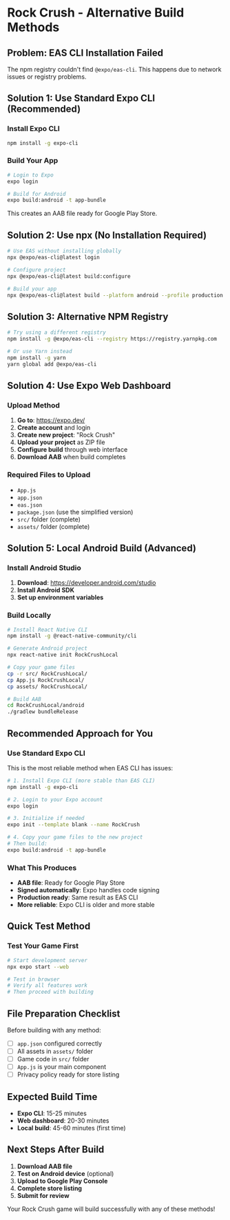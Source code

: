 # Rock Crush - Alternative Build Methods

## Problem: EAS CLI Installation Failed
The npm registry couldn't find `@expo/eas-cli`. This happens due to network issues or registry problems.

## Solution 1: Use Standard Expo CLI (Recommended)

### Install Expo CLI
```bash
npm install -g expo-cli
```

### Build Your App
```bash
# Login to Expo
expo login

# Build for Android
expo build:android -t app-bundle
```

This creates an AAB file ready for Google Play Store.

## Solution 2: Use npx (No Installation Required)

```bash
# Use EAS without installing globally
npx @expo/eas-cli@latest login

# Configure project
npx @expo/eas-cli@latest build:configure

# Build your app
npx @expo/eas-cli@latest build --platform android --profile production
```

## Solution 3: Alternative NPM Registry

```bash
# Try using a different registry
npm install -g @expo/eas-cli --registry https://registry.yarnpkg.com

# Or use Yarn instead
npm install -g yarn
yarn global add @expo/eas-cli
```

## Solution 4: Use Expo Web Dashboard

### Upload Method
1. **Go to**: https://expo.dev/
2. **Create account** and login
3. **Create new project**: "Rock Crush"
4. **Upload your project** as ZIP file
5. **Configure build** through web interface
6. **Download AAB** when build completes

### Required Files to Upload
- `App.js`
- `app.json`
- `eas.json`
- `package.json` (use the simplified version)
- `src/` folder (complete)
- `assets/` folder (complete)

## Solution 5: Local Android Build (Advanced)

### Install Android Studio
1. **Download**: https://developer.android.com/studio
2. **Install Android SDK**
3. **Set up environment variables**

### Build Locally
```bash
# Install React Native CLI
npm install -g @react-native-community/cli

# Generate Android project
npx react-native init RockCrushLocal

# Copy your game files
cp -r src/ RockCrushLocal/
cp App.js RockCrushLocal/
cp assets/ RockCrushLocal/

# Build AAB
cd RockCrushLocal/android
./gradlew bundleRelease
```

## Recommended Approach for You

### Use Standard Expo CLI
This is the most reliable method when EAS CLI has issues:

```bash
# 1. Install Expo CLI (more stable than EAS CLI)
npm install -g expo-cli

# 2. Login to your Expo account
expo login

# 3. Initialize if needed
expo init --template blank --name RockCrush

# 4. Copy your game files to the new project
# Then build:
expo build:android -t app-bundle
```

### What This Produces
- **AAB file**: Ready for Google Play Store
- **Signed automatically**: Expo handles code signing
- **Production ready**: Same result as EAS CLI
- **More reliable**: Expo CLI is older and more stable

## Quick Test Method

### Test Your Game First
```bash
# Start development server
npx expo start --web

# Test in browser
# Verify all features work
# Then proceed with building
```

## File Preparation Checklist

Before building with any method:
- [ ] `app.json` configured correctly
- [ ] All assets in `assets/` folder
- [ ] Game code in `src/` folder
- [ ] `App.js` is your main component
- [ ] Privacy policy ready for store listing

## Expected Build Time
- **Expo CLI**: 15-25 minutes
- **Web dashboard**: 20-30 minutes
- **Local build**: 45-60 minutes (first time)

## Next Steps After Build
1. **Download AAB file**
2. **Test on Android device** (optional)
3. **Upload to Google Play Console**
4. **Complete store listing**
5. **Submit for review**

Your Rock Crush game will build successfully with any of these methods!
